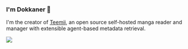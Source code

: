 ### I'm Dokkaner 👋
I'm the creator of [Teemii](https://github.com/dokkaner/teemii), an open source self-hosted manga reader and manager with extensible agent-based metadata retrieval. 

<!-- Tracking visitors -->
![](https://hit.yhype.me/github/profile?user_id=28895460)
